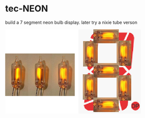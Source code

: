 # tec-NEON

build a 7 segment neon bulb display. later try a nixie tube verson

![](https://github.com/SteveJustin1963/tec-NEON/blob/master/pics/7%20seg%20neon.png)
